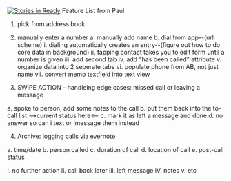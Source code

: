 [![Stories in Ready](https://badge.waffle.io/stanchiang/learnAddrBook.png?label=ready&title=Ready)](https://waffle.io/stanchiang/learnAddrBook)
Feature List from Paul

1. pick from address book
2. manually enter a number
a. manually add name
b. dial from app--(url scheme)
i. dialing automatically creates an entry--(figure out how to do core data in background)
ii. tapping contact takes you to edit form until a number is given
iii. add second tab 
iv. add "has been called" attribute
v. organize data into 2 seperate tabs 
vi. populate phone from AB, not just name
vii. convert memo textfield into text view

3. SWIPE ACTION - handleing edge cases: missed call or leaving a message 

a. spoke to person, add some notes to the call
b. put them back into the to-call list
-->current status here<--
c. mark it as left a message and done
d. no answer so can i text or imessage them instead

4. Archive: logging calls via evernote

a. time/date
b. person called
c. duration of call
d. location of call
e. post-call status 

i. no further action 
ii. call back later
iii. left message
iV. notes
v. etc